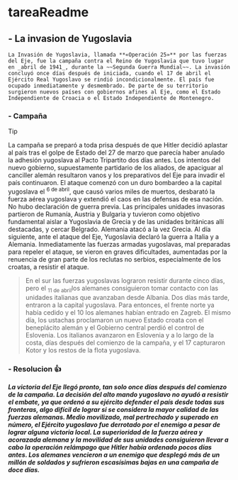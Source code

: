 # tareaReadme
## - La invasion de Yugoslavia
```
La Invasión de Yugoslavia, llamada **«Operación 25»** por las fuerzas del Eje, fue la campaña contra el Reino de Yugoslavia que tuvo lugar en _abril de 1941_, durante la ~~Segunda Guerra Mundial~~. La invasión concluyó once días después de iniciada, cuando el 17 de abril el Ejército Real Yugoslavo se rindió incondicionalmente. El país fue ocupado inmediatamente y desmembrado. De parte de su territorio surgieron nuevos países con gobiernos afines al Eje, como el Estado Independiente de Croacia o el Estado Independiente de Montenegro.
```
### - Campaña
> [!TIP]
> La campaña se preparó a toda prisa después de que Hitler decidió aplastar al país tras el golpe de Estado del 27 de marzo que parecía haber anulado la adhesión yugoslava al Pacto Tripartito dos días antes. Los intentos del nuevo gobierno, supuestamente partidario de los aliados, de apaciguar al canciller alemán resultaron vanos y los preparativos del Eje para invadir el país continuaron. El ataque comenzó con un duro bombardeo a la capital yugoslava el <sup>6 de abril</sup>, que causó varios miles de muertos, desbarató la fuerza aérea yugoslava y extendió el caos en las defensas de esa nación. No hubo declaración de guerra previa. Las principales unidades invasoras partieron de Rumanía, Austria y Bulgaria y tuvieron como objetivo fundamental aislar a Yugoslavia de Grecia y de las unidades británicas allí destacadas, y cercar Belgrado. Alemania atacó a la vez Grecia. Al día siguiente, ante el ataque del Eje, Yugoslavia declaró la guerra a Italia y a Alemania. Inmediatamente las fuerzas armadas yugoslavas, mal preparadas para repeler el ataque, se vieron en graves dificultades, aumentadas por la renuencia de gran parte de los reclutas no serbios, especialmente de los croatas, a resistir el ataque.

> En el sur las fuerzas yugoslavas lograron resistir durante cinco días, pero el <sub>11 de abril</sub>los alemanes consiguieron tomar contacto con las unidades italianas que avanzaban desde Albania. Dos días más tarde, entraron a la capital yugoslava. Para entonces, el frente norte ya había cedido y el 10 los alemanes habían entrado en Zagreb. El mismo día, los ustachas proclamaron un nuevo Estado croata con el beneplácito alemán y el Gobierno central perdió el control de Eslovenia. Los italianos avanzaron en Eslovenia y a lo largo de la costa, días después del comienzo de la campaña, y el 17 capturaron Kotor y los restos de la flota yugoslava.

### - Resolucion :+1: 
***La victoria del Eje llegó pronto, tan solo once días después del comienzo de la campaña. La decisión del alto mando yugoslavo no ayudó a resistir el embate, ya que ordenó a su ejército defender el país desde todas sus fronteras, algo difícil de lograr si se considera la mayor calidad de las fuerzas alemanas. Medio movilizado, mal pertrechado y superado en número, el Ejército yugoslavo fue derrotado por el enemigo a pesar de lograr alguna victoria local. La superioridad de la fuerza aérea y acorazada alemana y la movilidad de sus unidades consiguieron llevar a cabo la operación relámpago que Hitler había ordenado pocos días antes. Los alemanes vencieron a un enemigo que desplegó más de un millón de soldados y sufrieron escasísimas bajas en una campaña de doce días.***
